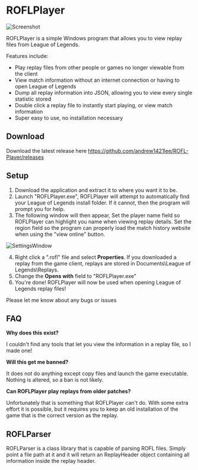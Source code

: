 # ROFLPlayer

![Screenshot](https://i.imgur.com/69LOd0x.png)

ROFLPlayer is a simple Windows program that allows you to view replay files from League of Legends.

Features include: 
* Play replay files from other people or games no longer viewable from the client
* View match information without an internet connection or having to open League of Legends
* Dump all replay information into JSON, allowing you to view every single statistic stored
* Double click a replay file to instantly start playing, or view match information
* Super easy to use, no installation necessary

## Download
Download the latest release here
https://github.com/andrew1421lee/ROFL-Player/releases

## Setup

1. Download the application and extract it to where you want it to be.
2. Launch "ROFLPlayer.exe", ROFLPlayer will attempt to automatically find your League of Legends install folder. If it cannot, then the program will prompt you for help.
3. The following window will then appear, Set the player name field so ROFLPlayer can highlight you name when viewing replay details. Set the region field so the program can properly load the match history website when using the "view online" button.

![SettingsWindow](https://i.imgur.com/yrsUL2y.png)

4. Right click a ".rofl" file and select **Properties**. If you downloaded a replay from the game client, replays are stored in Documents\League of Legends\Replays.
5. Change the **Opens with** field to "ROFLPlayer.exe"
6. You're done! ROFLPlayer will now be used when opening League of Legends replay files!

Please let me know about any bugs or issues

## FAQ

**Why does this exist?**

I couldn't find any tools that let you view the information in a replay file, so I made one!

**Will this get me banned?**

It does not do anything except copy files and launch the game executable. Nothing is altered, so a ban is not likely.

**Can ROFLPlayer play replays from older patches?**

Unfortunately that is something that ROFLPlayer can't do. With some extra effort it is possible, but it requires you to keep an old installation of the game that is the correct version as the replay.

## ROFLParser

ROFLParser is a class library that is capable of parsing ROFL files. Simply point a file path at it and it will return an ReplayHeader object containing all information inside the replay header.
